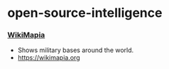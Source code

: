 # open-source-intelligence
 
### [WikiMapia](https://wikimapia.org)
* Shows military bases around the world.
* https://wikimapia.org

